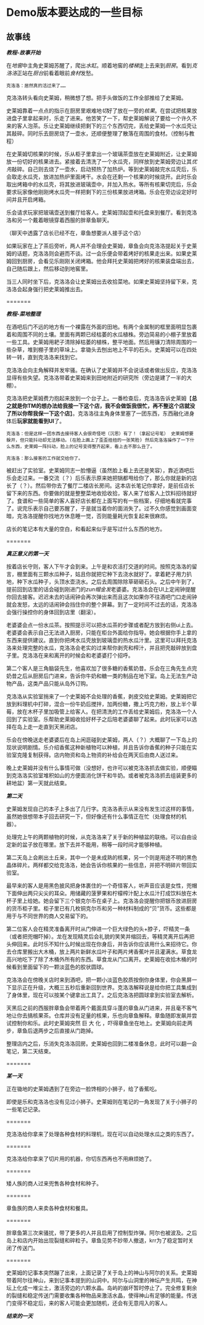 # Demo版本要达成的一些目标

## 故事线

***教程-故事开始***

在*地窖*中主角史莱姆苏醒了，爬出*水缸*。顺着地窖的*楼梯*走上去来到*厨房*。看到*克洛洛*正站在*厨台*前看着眼前*食材*发愁。

    克洛洛：居然真的活过来了……

克洛洛转头看向史莱姆，稍微想了想。把手头做饭的工作全部推给了史莱姆。

史莱姆靠着一点点的指示在厨房里艰难地*切*好了放在一旁的*核果*。在尝试把核果放进盘子里拿起来时，乐走了进来。他苦笑了一下，帮史莱姆解说了要给一个许久不来的客人泡茶。乐让史莱姆继续把剩下的三个东西切完，丢给史莱姆一个水瓜壳让其敲碎。同时乐去厨房烧了一壶水，还顺便整理了散落在周围的食材。（控制与教程）

在史莱姆切核果的时候，乐从柜子里拿出一个玻璃茶壶放在史莱姆附近，让史莱姆放一份切好的核果进去。紧接着去清洗了一个水瓜壳，同样放到史莱姆旁边让其*优先*敲碎。自己则去烧了一壶水，启动预热了加热炉。等到史莱姆敲完水瓜壳后，乐会取走水瓜壳，放进加热炉里面烤干。水会在还剩一个核果的时候烧开。此时乐会取出烤箱中的水瓜壳，将其放进玻璃壶中，并加入热水。等所有核果切完后，乐会要求玩家像他刚刚烤水瓜壳一样把剩下的三份核果放进烤箱。乐会在旁边设定好时间并且开启烤箱。

乐会请求玩家把玻璃壶送到餐厅给客人。史莱姆顶起壶和托盘来到餐厅。看到克洛洛和另一个戴着眼镜穿着西服的胖章鱼聊天。

（聊天中透露了店长已经不在，章鱼想要派人接手这个店）

如果玩家在上了茶后旁听，两人并不会理会史莱姆，章鱼会向克洛洛提起关于史莱姆的话题，克洛洛则会避而不谈。过一会乐便会带着烤好的核果走出来。如果史莱姆回到厨房，会看见乐刚刚关闭烤箱。他会拜托史莱姆把烤好的核果装盘端出去，自己随后跟上，然后移动到地窖里。

当三人同时坐下后，克洛洛会让史莱姆出去收拾菜地。如果史莱姆坚持留下来，克洛洛会起身强行把史莱姆推出去。

=======

***教程-菜地整理***

在酒吧后门不远的地方有一个裸露在外面的田地。有两个金属制的框里面明显包裹着和周围不同的土壤。里面有两颗已经枯萎的水瓜植株。旁边简易的小棚子里放着一些工具。史莱姆用耙子清除掉枯萎的植株，整平地面。然后用镰刀清除周围的一些杂草，堆到棚子里的草垛上。拿锄头去刨出地上不平的石头。史莱姆可以在四处转一转，直到克洛洛来找到它。

克洛洛会向主角解释并发牢骚。在确认了史莱姆并不会说话或者做出反应，克洛洛显得有些失望。克洛洛带着史莱姆来到田地附近的研究所（旁边是建了一半的大棚）。

克洛洛把史莱姆费力抱起来放到一个台子上。一番检查后，克洛洛告诉史莱姆【**总之就是你TM的想办法给我接一下这个店，我不会做饭我很忙，再不整这个店就没了所以你帮我保一下这个店**】。克洛洛往主角身体里塞了一团东西，东西融化进身体后**玩家就能看到UI**了。

    克洛洛：但是这样一团东西去接待客人会很奇怪吧（沉思）有了！（拿起记号笔） 史莱姆想要躲开，但只能抖动却无法移动。(在脸上画上了歪歪扭扭的一张笑脸) 然后克洛洛操作了一下什么东西，史莱姆一阵抖动，脸上的记号变得整齐起来，看上去不那么丑了。

    克洛洛：那么接客的工作就交给你了。

被赶出了实验室。史莱姆同志一脸懵逼（虽然脸上看上去还是笑容），靠近酒吧后乐会走过来。一番交流（？）后乐表示原来她把锅都甩给你了，那么你就是新的店长了（？）。然后带你去了餐厅二楼店长房间。这本店长笔记你拿好，是前任店长留下来的东西。你要做的就是整整菜地收拾收拾，客人来了给客人上饮料招待就好了。食谱和一些简单的客人喜好店长都在上面写的有一些档案，仔细地看就完事了。说完乐表示自己要苏醒了，于是就当着你的面消失了。过不久你感觉到画面变暗，克洛洛提醒你找地方休息睡一觉，否则能量耗光恢复起来很麻烦。

店长的笔记本有大量的空白，和看起来似乎是写过什么东西的地方。

=======

***真正意义的第一天***

按着店长守则，客人下午才会到来。上午是和农活打交道的时间。按照克洛洛的留言，棚里面有三颗水瓜种子，姑且你就把它种下去浇水就好了。拿着耙子用力扒地，种下水瓜种子，头顶水壶浇水。之后去周围除除草砸砸石头。之后中午到了，提前回到店里的话会碰到刚进门的*zun帽金发*老婆婆。克洛洛会在UI上定闹钟提醒你回去接客。迟迟未去的话闹钟会再次弹出来而且这次如果你不往酒吧门口走闹钟就会发怒，太远的话闹钟会挡住你的整个屏幕。到了一定时间不过去的话，克洛洛会强行操控你的身体回到店里（翻滚）。

老婆婆会点一份水瓜茶。按照提示可以把水瓜茶的步骤或者配方放到右侧ui上去。老婆婆会表示自己无法进入厨房，只能在柜台外面给你指导。她会根据你手上拿的东西来提供建议。直到你把烤水瓜壳放到玻璃壶的热水瓜汁里。这里可以拜托克洛洛来处理完整的水瓜，克洛洛会老实的过来帮你剥壳和榨汁，并且把壳敲碎放到盘子里。克洛洛在来和离开的时候会和老婆婆打个招呼。

第二个客人是三角脑袋先生，他喜欢加了很多糖的香蕉奶昔。乐会在三角先生点完奶昔之后从厨房后门进来，告诉你牛奶和糖一类的制品在地下室。岛上无法生产动物产品，这类产品只能从岛外订购。

克洛洛从实验室捎来了一个史莱姆不会处理的香蕉，剥皮交给史莱姆。史莱姆把它放到料理机中打碎，混合一份牛奶后搅拌，加两份糖，撒上巧克力粉，放上半个草莓，放在木杯子里加吸管上给客人。在把清洗的工作丢给史莱姆后，克洛洛一个人回到了实验室。乐帮助史莱姆收拾好杯子之后陪老婆婆聊了起来。此时玩家可以选择在岛上走一走直到天黑闭店。

乐会在傍晚送走老婆婆后在岛上闲逛碰到史莱姆，两人（？）大概聊了一下岛上的现状说明剧情。乐介绍香蕉这种新植物可以种植，并且告诉你香蕉的种子只能在实验室克隆复制获得。店内物资和岛上物资的补给会在两天后由商人送过来。

晚上史莱姆并没有什么事情可做（没想好，也许可以被克洛洛抓去做实验，顺便瞄到克洛洛实验室堆积如山的方便面消化饼干和牛奶。或者被克洛洛抓去组装更多的耕地盆）第一天就此结束。

***第二天***

史莱姆发现自己的本子上多出了几行字。克洛洛表示从来没有发生过这样的事情，虽然她很想带本子回去研究一下，但好像还有什么事情正在忙（处理食材的机器）。

处理完上午的两颗植物的时候，从克洛洛来了关于新的种植盆的联络。可以自由设定新的盆子放在哪里。放下去并不能用，稍等一段时间才能够种植。

第二天岛上会刷出土丘来，其中一个是未成熟的核果，另一个则是用途不明的黑色晶体碎片。两样都交给克洛洛，她会告诉你核果的一些信息，并把不明碎片带回实验室。

最早来的客人是用黑色披风把身体裹住的一个奇怪客人，听声音应该是女性，兜帽下面伸出两只尖尖的耳朵。用储藏的菠萝果和柠檬榨汁配上水瓜汁打成饮料放在木杯子里上给她。她会留下三个银克尔币在桌子上。克洛洛会提醒你把银币放进厨房的货币柜子里。柜子里已有几枚铜克尔币和另一种材料制成的“贝”货币。这些都是用于与不同世界的商人交易留下的。

第二位客人会在精灵准备离开时从门伸进一个巨大绿色的头+脖子，吓精灵一条（或者把兜帽吓掉）。龙在发现精灵后会礼貌的笑笑并缩回去，等精灵离开后再把头伸回来。此时乐不知什么时候出现在你身后，并告诉你应该用什么来招待它。你去仓库里搬出大木桶，放上两片新鲜水瓜叶子和两片烤香蕉叶并且灌满水。草食龙高兴地吃下了除了木桶外所有的东西。草食龙从门口离开。史莱姆在收拾木桶的时候看到里面留下的一颗淡蓝色的胶状圆球。

克洛洛会在傍晚关店时来到酒吧，把一颗小淡蓝色胶质按倒你身体里，你会黑屏一下显示正在升级，大概三五秒后重新回到世界。克洛洛解释说是给你把工具集成到了身体里，现在可以按某个键拿出工具了。之后克洛洛把圆球拿到实验室去解析。

天黑后之前的西服胖章鱼会带着两个戴面具穿斗蓬的章鱼从门进来，并且毫不客气地让你去搞核果茶。仓库并没有足量的核果，乐也向章鱼解释。章鱼随即发飙并尝试控制你和乐。此时史莱姆突然 巨 大 化 ，吓得章鱼坐在地上。史莱姆向前走两步，章鱼后退两步之后直接从门跑掉。

整理店内之后，乐消失克洛洛回房。史莱姆也回到二楼准备休息，此时可以翻一会笔记，第二天结束。

=======

***某一天***

正在锄地的史莱姆遇到了在旁边一脸馋相的小狮子，给了香蕉吃。

即使是乐和克洛洛也没有见过小狮子。史莱姆则在笔记的一角发现了关于小狮子的一些笔记记录。

=======

克洛洛给你拿来了处理各种食材的料理机，现在可以自动处理水瓜之类的东西了。

=======

克洛洛给你拿来了切片用的机器，你切东西再也不用麻烦她了。

=======

矮人族的商人过来兜售各种食材和种子。

=======

章鱼族的商人来卖各种食材和餐具。

=======

胖章鱼第三次来骚扰，带了更多的人并且启用了控制型炸弹。阿尔也被波及。之后岛上和店内开始出现裂缝和碎粒子。章鱼见势不妙带人撤退，krr为了稳定暂时关闭了传送门。

=======

史莱姆的记事本突然蹦了出来，上面记录了关于岛上的神山与阿尔的关系。史莱姆带着阿尔往神山，来到记事本提到的山洞中。阿尔与山洞里的神坛产生共鸣，在神坛上化成一堆尘土，激活旁边的六颗水晶。岛屿的崩坏暂时停止了。完全修复剩余的裂缝和稳定传送门需要收集各种物品来激活水晶，使得神山有足够的能量。传送门变得不稳定后，来的客人可能会更加随机，还会有无意闯入的客人。

***结束的一天***
